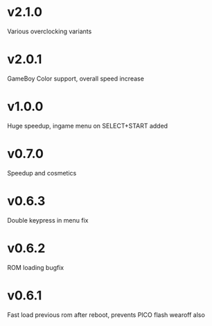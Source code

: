 # v2.1.0

Various overclocking variants

# v2.0.1

GameBoy Color support, overall speed increase

# v1.0.0

Huge speedup, ingame menu on SELECT+START added

# v0.7.0

Speedup and cosmetics

# v0.6.3

Double keypress in menu fix

# v0.6.2

ROM loading bugfix


# v0.6.1

Fast load previous rom after reboot, prevents PICO flash wearoff also
